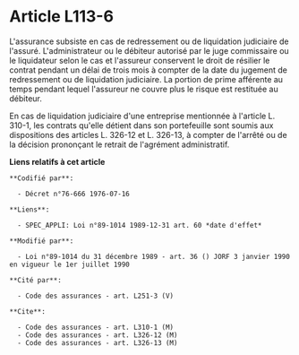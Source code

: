 # Article L113-6

L'assurance subsiste en cas de redressement ou de liquidation judiciaire de l'assuré. L'administrateur ou le débiteur
autorisé par le juge commissaire ou le liquidateur selon le cas et l'assureur conservent le droit de résilier le contrat
pendant un délai de trois mois à compter de la date du jugement de redressement ou de liquidation judiciaire. La portion de
prime afférente au temps pendant lequel l'assureur ne couvre plus le risque est restituée au débiteur.

En cas de liquidation judiciaire d'une entreprise mentionnée à l'article L. 310-1, les contrats qu'elle détient dans son
portefeuille sont soumis aux dispositions des articles L. 326-12 et L. 326-13, à compter de l'arrêté ou de la décision
prononçant le retrait de l'agrément administratif.

**Liens relatifs à cet article**

	**Codifié par**:

	  - Décret n°76-666 1976-07-16

	**Liens**:

	  - SPEC_APPLI: Loi n°89-1014 1989-12-31 art. 60 *date d'effet*

	**Modifié par**:

	  - Loi n°89-1014 du 31 décembre 1989 - art. 36 () JORF 3 janvier 1990 en vigueur le 1er juillet 1990

	**Cité par**:

	  - Code des assurances - art. L251-3 (V)

	**Cite**:

	  - Code des assurances - art. L310-1 (M)
	  - Code des assurances - art. L326-12 (M)
	  - Code des assurances - art. L326-13 (M)
